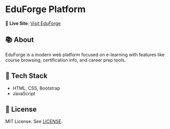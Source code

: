 # EduForge Platform

🚀 **Live Site**: [Visit EduForge](https://shreyadesai123.github.io/eduforge-platform/)

## 📚 About
EduForge is a modern web platform focused on e-learning with features like course browsing, certification info, and career prep tools.

## 🔧 Tech Stack
- HTML, CSS, Bootstrap
- JavaScript

## 🧾 License
MIT License. See [LICENSE](LICENSE).
